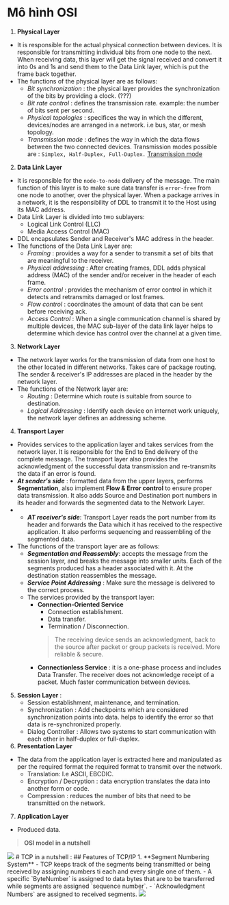 # Mô hình OSI
1. **Physical Layer**
- It is responsible for the actual physical connection between devices. It is responsible for transmitting individual bits from one node to the next. When receiving data, this layer will get the signal received and convert it into 0s and 1s and send them to the Data Link layer, which is put the frame back together.
- The functions of the physical layer are as follows:
	- _Bit synchronization_ : the physical layer provides the synchronization of the bits by providing a clock. (???)
	- _Bit rate control_ : defines the transmission rate. example: the number of bits sent per second.
	- _Physical topologies_ :  specifices the way in which the different, devices/nodes are arranged in a network. i.e bus, star, or mesh topology.
	- _Transmission mode_ : defines the way in which the data flows between the two connected devices. Transmission modes possible are : `Simplex, Half-Duplex, Full-Duplex.` [Transmission mode](https://www.geeksforgeeks.org/difference-between-simplex-half-duplex-and-full-duplex-transmission-modes/#:~:text=Simplex%20mode%20is%20a%20uni,two%2Dway%20directional%20communication%20simultaneously.)
2. **Data Link Layer**
- It is responsible for the `node-to-node` delivery of the message. The main function of this layer is to make sure data transfer is `error-free` from one node to another, over the physical layer. When a package arrives in a network, it is the responsibility of DDL to transmit it to the Host using its MAC address.
- Data Link Layer is divided into two sublayers:
	- Logical Link Control (LLC)
	- Media Access Control (MAC)
- DDL encapsulates Sender and Receiver's MAC address in the header. 
- The functions of the Data Link Layer are:
	- _Framing_ : provides a way for a sender to transmit a set of bits that are meaningful to the receiver.
	- _Physical addressing_ : After creating frames, DDL adds physical address (MAC) of the sender and/or receiver in the header of each frame.
	- _Error control_ : provides the mechanism of error control in which it detects and retransmits damaged or lost frames.
	- _Flow control_ : coordinates the amount of data that can be sent before receiving ack.
	- _Access Control_ : When a single communication channel is shared by multiple devices, the MAC sub-layer of the data link layer helps to determine which device has control over the channel at a given time.
3. **Network Layer**
- The network layer works for the transmission of data from one host to the other located in different networks. Takes care of package routing. The sender & receiver's IP addresses are placed in the header by the network layer.
- The functions of the Network layer are:
	- _Routing_ : Determine which route is suitable from source to destination.
	- _Logical Addressing_ : Identify each device on internet work uniquely, the network layer defines an addressing scheme.

4. **Transport Layer**
- Provides services to the application layer and takes services from the network layer. It is responsible for the End to End delivery of the complete message. The transport layer also provides the acknowledgment of the successful data transmission and re-transmits the data if an error is found.
- _**At sender's side**_ : formatted data from the upper layers, performs **Segmentation**, also  implement **Flow & Error control** to ensure proper data transmission. It also adds Source and Destination port numbers in its header and forwards the segmented data to the Network Layer.
- - _**AT receiver's side**_: Transport Layer reads the port number from its header and forwards the Data which it has received to the respective application. It also performs sequencing and reassembling of the segmented data.
- The functions of the transport layer are as follows:
	- _**Segmentation and Reassembly**_: accepts the message from the session layer, and breaks the message into smaller units. Each of the segments produced has a header associated with it. At the destination station reassembles the message.
	- _**Service Point Addressing**_ : Make sure the message is delivered to the correct process.
	- The services provided by the transport layer:
		- **Connection-Oriented Service**
			- Connection establishment.
			- Data transfer.
			- Termination / Disconnection.
			> The receiving device sends an acknowledgment, back to the source after packet or group packets is received. More reliable & secure.
		- **Connectionless Service** : it is a one-phase process and includes Data Transfer. The receiver does not acknowledge receipt of a packet. Much faster communication between devices.
5. **Session Layer** :
	- Session establishment, maintenance, and termination.
	- Synchronization : Add checkpoints which are considered synchronization points into data. helps to identify the error so that data is re-synchronized properly.
	- Dialog Controller : Allows two systems to start communication with each other in half-duplex or full-duplex.
6. **Presentation Layer**
- The data from the application layer is extracted here and manipulated as per the required format the required format to transmit over the network.
	- Translation: I.e ASCII, EBCDIC.
	- Encryption / Decryption : data encryption translates the data into another form or code.
	- Compression : reduces the number of bits that need to be transmitted on the network.
7. **Application Layer**
- Produced data.

> **OSI model in a nutshell**
<img src= "https://media.geeksforgeeks.org/wp-content/uploads/20220511230638/OSImodelakhilabhilash01.png"/>
#  TCP in a nutshell :
## Features of TCP/IP 
1. **Segment Numbering System**
- TCP keeps track of the segments being transmitted or being received by assigning numbers ti each and every single one of them.
- A specific `ByteNumber` is assigned to data bytes that are to be transferred while segments are assigned `sequence number`.
- `Acknowledgment Numbers` are assigned to received segments.

<img src="https://media.geeksforgeeks.org/wp-content/uploads/tcp1-2.png"/>
<!--stackedit_data:
eyJoaXN0b3J5IjpbLTg2NzkyMzcyLDU4ODQ0Mjc1OSw3MzUzOT
YzNzEsLTExNDI2NzE2NjIsLTE5NDk5MDEwNTQsLTc3OTQzOTQ5
NSw0OTQwODQ1NTYsMTY5ODI5NjY2OSwxMjQwODM5ODM3LC05Nj
MzMjA5OTgsMTcwNzI1NTQxOSwtMTMxNTcxODM2MCwtMTQwOTg2
MzY5OV19
-->